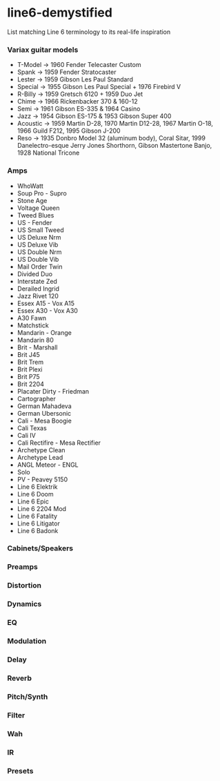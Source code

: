 # line6-demystified
List matching Line 6 terminology to its real-life inspiration

### Variax guitar models

* T-Model → 1960 Fender Telecaster Custom
* Spank → 1959 Fender Stratocaster
* Lester → 1959 Gibson Les Paul Standard
* Special → 1955 Gibson Les Paul Special + 1976 Firebird V
* R-Billy → 1959 Gretsch 6120 + 1959 Duo Jet
* Chime → 1966 Rickenbacker 370 & 160-12
* Semi → 1961 Gibson ES-335 & 1964 Casino
* Jazz → 1954 Gibson ES-175 & 1953 Gibson Super 400
* Acoustic → 1959 Martin D-28, 1970 Martin D12-28, 1967 Martin O-18, 1966 Guild F212, 1995 Gibson J-200
* Reso → 1935 Donbro Model 32 (aluminum body), Coral Sitar, 1999 Danelectro-esque Jerry Jones Shorthorn, Gibson Mastertone Banjo, 1928 National Tricone 

### Amps

* WhoWatt
* Soup Pro - Supro
* Stone Age
* Voltage Queen
* Tweed Blues
* US - Fender
* US Small Tweed
* US Deluxe Nrm
* US Deluxe Vib
* US Double Nrm
* US Double Vib
* Mail Order Twin
* Divided Duo
* Interstate Zed
* Derailed Ingrid
* Jazz Rivet 120
* Essex A15 - Vox A15
* Essex A30 - Vox A30
* A30 Fawn
* Matchstick 
* Mandarin - Orange
* Mandarin 80
* Brit - Marshall
* Brit J45
* Brit Trem
* Brit Plexi
* Brit P75
* Brit 2204
* Placater Dirty - Friedman
* Cartographer
* German Mahadeva
* German Ubersonic
* Cali - Mesa Boogie
* Cali Texas
* Cali IV
* Cali Rectifire - Mesa Rectifier
* Archetype Clean
* Archetype Lead
* ANGL Meteor - ENGL
* Solo
* PV - Peavey 5150
* Line 6 Elektrik
* Line 6 Doom
* Line 6 Epic
* Line 6 2204 Mod
* Line 6 Fatality
* Line 6 Litigator
* Line 6 Badonk

### Cabinets/Speakers

### Preamps

### Distortion

### Dynamics

### EQ

### Modulation

### Delay

### Reverb

### Pitch/Synth

### Filter

### Wah

### IR

### Presets
